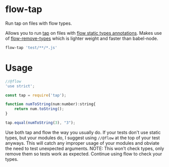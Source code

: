 # flow-tap
Run tap on files with flow types.

Allows you to run [tap](http://www.node-tap.org/basics/) on files with [flow static types annotations](https://flow.org/en/). Makes use of [flow-remove-types](https://github.com/flowtype/flow-remove-types) which is lighter weight and faster than babel-node.

```bash
flow-tap 'test/**/*.js'
```

# Usage

```javascript
//@flow
'use strict';

const tap = require('tap');

function numToString(num:number):string{
	return num.toString();
}

tap.equal(numToString(3), "3");
```

Use both tap and flow the way you usually do. If your tests don't use static types, but your modules do, I suggest using `//@flow` at the top of your test anyways. This will catch any improper usage of your modules and obviate the need to test unexpected arguments. NOTE: This won't check types, only remove them so tests work as expected. Continue using flow to check your types.